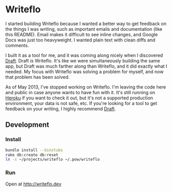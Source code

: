 # Writeflo

I started building Writeflo because I wanted a better way to get feedback on the things I was writing, such as important emails and documentation (like this README). Email makes it difficult to see inline changes, and Google Docs was just too heavyweight. I wanted plain text with clean diffs and comments.

I built it as a tool for me, and it was coming along nicely when I discovered [Draft][]. Draft *is* Writeflo. It's like we were simultaneously building the same app, but Draft was much farther along than Writeflo, and it did exactly what I needed. My focus with Writeflo was solving a problem for myself, and now that problem has been solved.

As of May 2013, I've stopped working on Writeflo. I'm leaving the code here and public in case anyone wants to have fun with it. It's still running on [Heroku][] if you want to check it out, but it's not a supported production environment, your data is not safe, etc. If you're looking for a tool to get feedback on your writing, I highly recommend [Draft][].

[Draft]: http://draftin.com
[Heroku]: http://writeflo.herokuapp.com

## Development

### Install

```bash
bundle install --binstubs
rake db:create db:reset
ln -s ~/projects/writeflo ~/.pow/writeflo
```

### Run

Open at http://writeflo.dev
